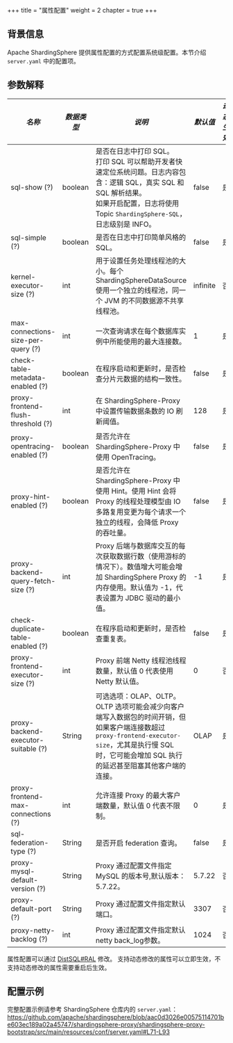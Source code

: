 +++
title = "属性配置"
weight = 2
chapter = true
+++

## 背景信息

Apache ShardingSphere 提供属性配置的方式配置系统级配置。本节介绍 `server.yaml` 中的配置项。

## 参数解释

| *名称*                                | *数据类型*  | *说明*                                                                                                                                   | *默认值*    | *动态生效* |             
|-------------------------------------|---------|----------------------------------------------------------------------------------------------------------------------------------------|----------|--------| 
| sql-show (?)                        | boolean | 是否在日志中打印 SQL。 <br /> 打印 SQL 可以帮助开发者快速定位系统问题。日志内容包含：逻辑 SQL，真实 SQL 和 SQL 解析结果。<br /> 如果开启配置，日志将使用 Topic `ShardingSphere-SQL`，日志级别是 INFO。 | false    | 是      |
| sql-simple (?)                      | boolean | 是否在日志中打印简单风格的 SQL。                                                                                                                     | false    | 是      |
| kernel-executor-size (?)            | int     | 用于设置任务处理线程池的大小。每个 ShardingSphereDataSource 使用一个独立的线程池，同一个 JVM 的不同数据源不共享线程池。                                                            | infinite | 否      |
| max-connections-size-per-query (?)  | int     | 一次查询请求在每个数据库实例中所能使用的最大连接数。                                                                                                             | 1        | 是      |
| check-table-metadata-enabled (?)    | boolean | 在程序启动和更新时，是否检查分片元数据的结构一致性。                                                                                                             | false    | 是      |
| proxy-frontend-flush-threshold (?)  | int     | 在 ShardingSphere-Proxy 中设置传输数据条数的 IO 刷新阈值。                                                                                             | 128      | 是      |
| proxy-opentracing-enabled (?)       | boolean | 是否允许在 ShardingSphere-Proxy 中使用 OpenTracing。                                                                                            | false    | 是      |
| proxy-hint-enabled (?)              | boolean | 是否允许在 ShardingSphere-Proxy 中使用 Hint。使用 Hint 会将 Proxy 的线程处理模型由 IO 多路复用变更为每个请求一个独立的线程，会降低 Proxy 的吞吐量。                                    | false    | 是      |
| proxy-backend-query-fetch-size (?)  | int     | Proxy 后端与数据库交互的每次获取数据行数（使用游标的情况下）。数值增大可能会增加 ShardingSphere Proxy 的内存使用。默认值为 -1，代表设置为 JDBC 驱动的最小值。                                      | -1       | 是      |
| check-duplicate-table-enabled (?)   | boolean | 在程序启动和更新时，是否检查重复表。                                                                                                                     | false    | 是      |
| proxy-frontend-executor-size (?)    | int     | Proxy 前端 Netty 线程池线程数量，默认值 0 代表使用 Netty 默认值。                                                                                           | 0        | 否      |
| proxy-backend-executor-suitable (?) | String  | 可选选项：OLAP、OLTP。OLTP 选项可能会减少向客户端写入数据包的时间开销，但如果客户端连接数超过 `proxy-frontend-executor-size`，尤其是执行慢 SQL 时，它可能会增加 SQL 执行的延迟甚至阻塞其他客户端的连接。        | OLAP     | 是      |
| proxy-frontend-max-connections (?)  | int     | 允许连接 Proxy 的最大客户端数量，默认值 0 代表不限制。                                                                                                       | 0        | 是      |
| sql-federation-type (?)             | String | 是否开启 federation 查询。                                                                                                                    | false    | 是      |
| proxy-mysql-default-version (?)     | String  | Proxy 通过配置文件指定 MySQL 的版本号,默认版本：5.7.22。                                                                                                 | 5.7.22   | 否      |
| proxy-default-port (?)              | String  | Proxy 通过配置文件指定默认端口。                                                                                                                    | 3307     | 否      |
| proxy-netty-backlog (?)             | int     | Proxy 通过配置文件指定默认netty back_log参数。                                                                                                      | 1024     | 否      |

属性配置可以通过 [DistSQL#RAL](/cn/user-manual/shardingsphere-proxy/distsql/syntax/ral/) 修改。
支持动态修改的属性可以立即生效，不支持动态修改的属性需要重启后生效。

## 配置示例

完整配置示例请参考 ShardingSphere 仓库内的 `server.yaml`：<https://github.com/apache/shardingsphere/blob/aac0d3026e00575114701be603ec189a02a45747/shardingsphere-proxy/shardingsphere-proxy-bootstrap/src/main/resources/conf/server.yaml#L71-L93>
